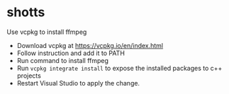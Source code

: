 # shotts

Use vcpkg to install ffmpeg
- Download vcpkg at https://vcpkg.io/en/index.html
- Follow instruction and add it to PATH
- Run command to install ffmpeg
- Run `vcpkg integrate install` to expose the installed packages to c++ projects
- Restart Visual Studio to apply the change.
